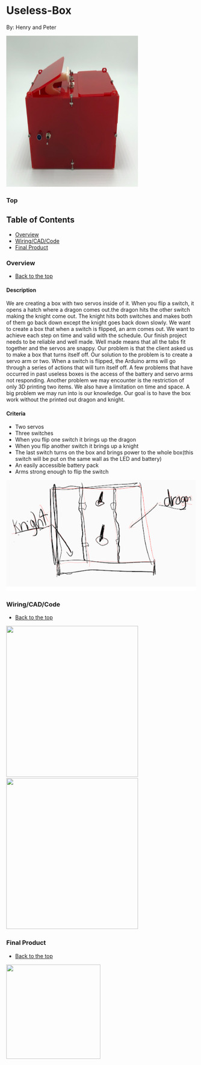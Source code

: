 # Useless-Box
By: Henry and Peter


<img src="https://github.com/hcoyle91/Useless-Box/blob/f1e60edd6af50c9cf486a5dc69afc8b13c828a2d/final.png" alt="" data-canonical-src="https://gyazo.com/eb5c5741b6a9a16c692170a41a49c858.png" width="350" height="400" />  

### Top

## Table of Contents

* [Overview](#Overview)
* [Wiring/CAD/Code](#Wiring/CAD)
* [Final Product](#Final_Product)





### Overview
* [Back to the top](#Top)

#### Description
	
We are creating a box with two servos inside of it. When you flip a switch, it opens a hatch where a dragon comes out.the dragon hits the other switch making the knight come out. The knight hits both switches and makes both of them go back down except the knight goes back down slowly.
We want to create a box that when a switch is flipped, an arm comes out. We want to achieve each step on time and valid with the schedule. Our finish project needs to be reliable and well made. Well made means that all the tabs fit together and the servos are snappy.
Our problem is that the client asked us to make a box that turns itself off. Our solution to the problem is to create a servo arm or two. When a switch is flipped, the Arduino arms will go through a series of actions that will turn itself off.
A few problems that have occurred in past useless boxes is the access of the battery and servo arms not responding. Another problem we may encounter is the restriction of only 3D printing two items. We also have a limitation on time and space. A big problem we may run into is our knowledge. Our goal is to have the box work without the printed out dragon and knight.

#### Criteria
* Two servos
* Three switches
* When you flip one switch it brings up the dragon
* When you flip another switch it brings up a knight
* The last switch turns on the box and brings power to the whole box(this switch will be put on the same wall as the LED and battery)
* An easily accessible battery pack
* Arms strong enough to flip the switch

![Initial Design](https://github.com/hcoyle91/Useless-Box/blob/f1e60edd6af50c9cf486a5dc69afc8b13c828a2d/design.png)


### Wiring/CAD/Code
* [Back to the top](#Top)


<img src="github.com/hcoyle91/Useless-Box/blob/f1e60edd6af50c9cf486a5dc69afc8b13c828a2d/code.png" alt="" data-canonical-src="https://gyazo.com/eb5c5741b6a9a16c692170a41a49c858.png" width="350" height="400" />  

<img src="github.com/hcoyle91/Useless-Box/blob/f1e60edd6af50c9cf486a5dc69afc8b13c828a2d/wiring.png" alt="" data-canonical-src="https://gyazo.com/eb5c5741b6a9a16c692170a41a49c858.png" width="350" height="400" />  

### Final Product
* [Back to the top](#Top)

<img src="" alt="" data-canonical-src="https://gyazo.com/eb5c5741b6a9a16c692170a41a49c858.png" width="250" height="250" />  
